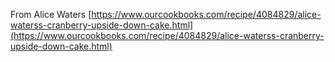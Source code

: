 From Alice Waters
[https://www.ourcookbooks.com/recipe/4084829/alice-waterss-cranberry-upside-down-cake.html](https://www.ourcookbooks.com/recipe/4084829/alice-waterss-cranberry-upside-down-cake.html)
